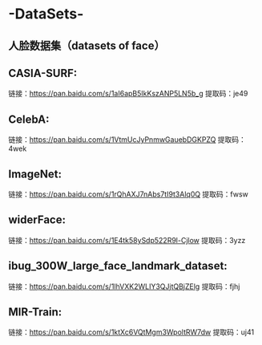 # -DataSets-
## 人脸数据集（datasets of face）


## CASIA-SURF:
链接：https://pan.baidu.com/s/1aI6apB5IkKszANP5LN5b_g 
提取码：je49 

## CelebA:
链接：https://pan.baidu.com/s/1VtmUcJyPnmwGauebDGKPZQ 
提取码：4wek 

## ImageNet:
链接：https://pan.baidu.com/s/1rQhAXJ7nAbs7tI9t3Alq0Q 
提取码：fwsw 

## widerFace:
链接：https://pan.baidu.com/s/1E4tk58ySdp522R9l-Cjlow 
提取码：3yzz 

## ibug_300W_large_face_landmark_dataset:
链接：https://pan.baidu.com/s/1lhVXK2WLIY3QJjtQBjZElg 
提取码：fjhj 

## MIR-Train:
链接：https://pan.baidu.com/s/1ktXc6VQtMgm3WpoltRW7dw 
提取码：uj41 


